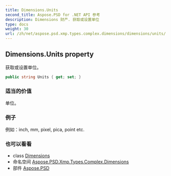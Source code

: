 ```yaml
---
title: Dimensions.Units
second_title: Aspose.PSD for .NET API 参考
description: Dimensions 财产. 获取或设置单位
type: docs
weight: 30
url: /zh/net/aspose.psd.xmp.types.complex.dimensions/dimensions/units/
---
```

## Dimensions.Units property

获取或设置单位。

```csharp
public string Units { get; set; }
```

### 适当的价值

单位。

### 例子

例如：inch, mm, pixel, pica, point etc.

### 也可以看看

* class [Dimensions](../)
* 命名空间 [Aspose.PSD.Xmp.Types.Complex.Dimensions](../../dimensions/)
* 部件 [Aspose.PSD](../../../)


